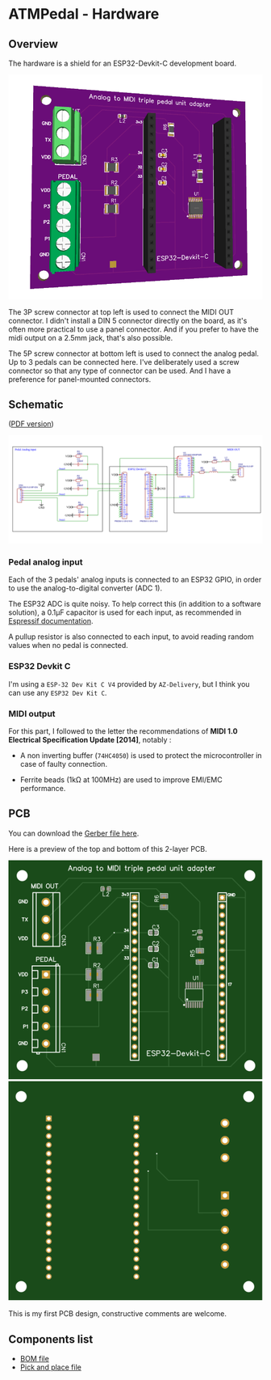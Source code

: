 # ATMPedal - Hardware

## Overview

The hardware is a shield for an ESP32-Devkit-C development board.

![](../assets/atmpedal_pcb_3d.png)

The 3P screw connector at top left is used to connect the MIDI OUT connector. I didn't install a DIN 5 connector directly on the board, as it's often more practical to use a panel connector. And if you prefer to have the midi output on a 2.5mm jack, that's also possible.

The 5P screw connector at bottom left is used to connect the analog pedal. Up to 3 pedals can be connected here. I've deliberately used a screw connector so that any type of connector can be used. And I have a preference for panel-mounted connectors.

## Schematic

([PDF version](./schematic.pdf))

![](./schematic.png)

### Pedal analog input

Each of the 3 pedals' analog inputs is connected to an ESP32 GPIO, in order to use the analog-to-digital converter (ADC 1).


The ESP32 ADC is quite noisy. To help correct this (in addition to a software solution), a 0.1µF capacitor is used for each input, as recommended in [Espressif documentation](https://docs.espressif.com/projects/esp-idf/en/v4.2/esp32/api-reference/peripherals/adc.html#minimizing-noise).


A pullup resistor is also connected to each input, to avoid reading random values when no pedal is connected.

### ESP32 Devkit C

I'm using a `ESP-32 Dev Kit C V4` provided by `AZ-Delivery`, but I think you can use any `ESP32 Dev Kit C`.


### MIDI output

For this part, I followed to the letter the recommendations of **MIDI 1.0 Electrical Specification Update [2014]**, notably :

- A non inverting buffer (`74HC4050`) is used to protect the microcontroller in case of faulty connection.

- Ferrite beads (1kΩ at 100MHz) are used to improve EMI/EMC performance.


## PCB

You can download the [Gerber file here](./gerber.zip).

Here is a preview of the top and bottom of this 2-layer PCB. 

![](./pcb_top.svg)
![](./pcb_bottom.svg)


This is my first PCB design, constructive comments are welcome.


## Components list

- [BOM file](./bom.csv)
- [Pick and place file](./pickandplace.csv)

